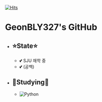 [![Hits](https://hits.seeyoufarm.com/api/count/incr/badge.svg?url=https%3A%2F%2Fgithub.com%2FGEONBLY327%2FGEONBLY327&count_bg=%233DBCC8&title_bg=%23494747&icon=github.svg&icon_color=%23E7E7E7&title=%EB%B0%A9%EB%AC%B8%EC%9E%90+%EC%88%98&edge_flat=false)](https://hits.seeyoufarm.com)
# GeonBLY327's GitHub

- ## ⭐State⭐
    - 💕 SJU 재학 중
    - 💕 (공백)
- ## 📝Studying📝
    - <img alt="Python" src ="https://img.shields.io/badge/Python-306998.svg?&style=for-the-badge&logo=Python&logoColor=white"/>
